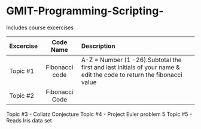 # GMIT-Programming-Scripting-
Includes course excercises 

|Excercise |  Code Name      |Description 
|----------|:---------------:|:--------------------------------------------------------------------------------------|
|Topic #1  |Fibonacci code   | A-Z = Number (1 -26).Subtotal the first and last initials of your name & edit the code to return the fibonacci value| 
|Topic #2  |Fibonacci Code   |                                                                                       |


Topic #3 - Collatz Conjecture 
Topic #4 - Project Euler problem 5 
Topic #5 - Reads Iris data set
